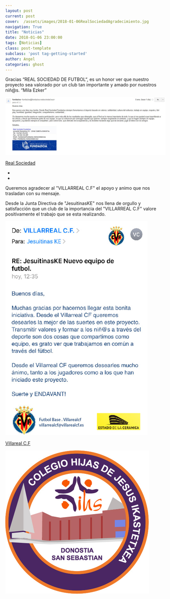 ```yaml
---
layout: post
current: post
cover:  /assets/images/2018-01-06RealSociedadAgradecimiento.jpg
navigation: True
title: "Noticias"
date: 2018-01-06 23:00:00
tags: [Noticias]
class: post-template
subclass: 'post tag-getting-started'
author: Angel
categories: ghost
---
```


Gracias “REAL SOCIEDAD DE FUTBOL“, es un honor ver que nuestro proyecto sea valorado por un club tan importante y amado por nuestros niñ@s. “Mila Ezker”

<p><a href="http://www.jesuitinasdonostia.com/"><img src="/assets/images/2018-01-05RealSociedad.JPG" alt="marketplace"></a></p>

<p> <a href="http://www.realsociedad.eus//">Real Sociedad</a></p>

-
-

Queremos agradecer al "VILLARREAL  C.F" el apoyo y animo que nos trasladan con su mensaje.

Desde la Junta Directiva de "JesuitinasKE" nos llena de orgullo y satisfacción que un club de la importancia del "VILLARREAL  C.F" valore positivamente el trabajo que se esta realizando.

<p><a href="http://www.jesuitinasdonostia.com/"><img src="/assets/images/2017-12-29-VillarrealCFAgradecimiento.jpg" alt="marketplace"></a></p>

<p> <a href="http://www.villarrealcf.es//">Villareal C.F</a></p>

<p><a href="http://www.jesuitinasdonostia.com/"><img src="/assets/images/2012-12-29-EscudoOficial.jpg" alt="marketplace"></a></p>
